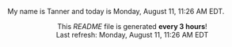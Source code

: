 My name is Tanner and today is Monday, August 11, 11:26 AM EDT.

<p align="center">This <i>README</i> file is generated <b>every 3 hours</b>!</br>Last refresh: Monday, August 11, 11:26 AM EDT<br /></p>

